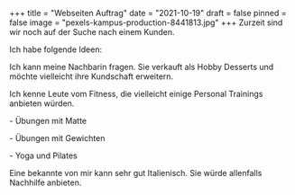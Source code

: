 +++
title = "Webseiten Auftrag"
date = "2021-10-19"
draft = false
pinned = false
image = "pexels-kampus-production-8441813.jpg"
+++
Zurzeit sind wir noch auf der Suche nach einem Kunden.

Ich habe folgende Ideen:

Ich kann meine Nachbarin fragen. Sie verkauft als Hobby Desserts und möchte vielleicht ihre Kundschaft erweitern. 

Ich kenne Leute vom Fitness, die vielleicht einige Personal Trainings anbieten würden.

\- Übungen mit Matte

\- Übungen mit Gewichten

\- Yoga und Pilates

Eine bekannte von mir kann sehr gut Italienisch. Sie würde allenfalls Nachhilfe anbieten.